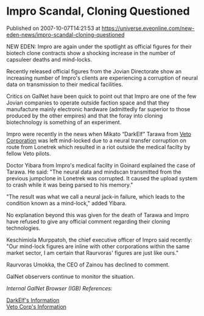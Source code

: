 # Impro Scandal, Cloning Questioned
Published on 2007-10-07T14:21:53 at https://universe.eveonline.com/new-eden-news/impro-scandal-cloning-questioned

NEW EDEN: Impro are again under the spotlight as official figures for their biotech clone contracts show a shocking increase in the number of capsuleer deaths and mind-locks. 

Recently released official figures from the Jovian Directorate show an increasing number of Impro's clients are experiencing a corruption of neural data on transmission to their medical facilities. 

Critics on GalNet have been quick to point out that Impro are one of the few Jovian companies to operate outside faction space and that they manufacture mainly electronic hardware (admittedly far superior to those produced by the other empires) and that the foray into cloning biotechnology is something of an experiment. 

Impro were recently in the news when Mikato “DarkElf” Tarawa from [Veto Corporation](http://www.veto-corp.com) was left mind-locked due to a neural transfer corruption on route from Lonetrek which resulted in a riot outside the medical facilty by fellow Veto pilots. 

Doctor Yibara from Impro's medical facilty in Goinard explained the case of Tarawa. He said: "The neural data and mindscan transmitted from the previous jumpclone in Lonetrek was corrupted. It caused the upload system to crash while it was being parsed to his memory." 

"The result was what we call a neural jack-in failure, which leads to the condition known as a mind-lock," added Yibara. 

No explanation beyond this was given for the death of Tarawa and Impro have refused to give any official comment regarding their cloning technologies. 

Keschimiola Murppatoh, the chief executive officer of Impro said recently: "Our mind-lock figures are inline with other corporations within the same market sector, I am certain that Raurvoras' figures are just like ours." 

Raurvoras Umokka, the CEO of Zainou has declined to comment. 

GalNet observers continue to monitor the situation. 

_Internal GalNet Browser (IGB) References:_

[DarkElf's Information](showinfo:1375//236691040)   
[Veto Corp's Information](showinfo:16159//822746991)
